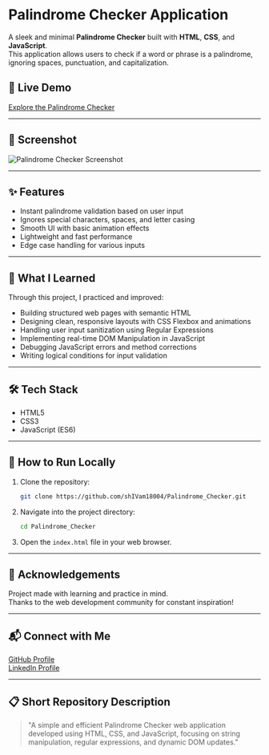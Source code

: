 # Palindrome Checker Application

A sleek and minimal **Palindrome Checker** built with **HTML**, **CSS**, and **JavaScript**.  
This application allows users to check if a word or phrase is a palindrome, ignoring spaces, punctuation, and capitalization.

## 🚀 Live Demo

[Explore the Palindrome Checker](https://shivam18004.github.io/Palindrome_Checker/)

---

## 📸 Screenshot

![Palindrome Checker Screenshot](https://github.com/shIVam18004/Palindrome_Checker/blob/main/palindrome_checker.png)

---

## ✨ Features

- Instant palindrome validation based on user input
- Ignores special characters, spaces, and letter casing
- Smooth UI with basic animation effects
- Lightweight and fast performance
- Edge case handling for various inputs

---

## 🧠 What I Learned

Through this project, I practiced and improved:

- Building structured web pages with semantic HTML
- Designing clean, responsive layouts with CSS Flexbox and animations
- Handling user input sanitization using Regular Expressions
- Implementing real-time DOM Manipulation in JavaScript
- Debugging JavaScript errors and method corrections
- Writing logical conditions for input validation

---

## 🛠 Tech Stack

- HTML5
- CSS3
- JavaScript (ES6)

---

## 📁 How to Run Locally

1. Clone the repository:
   ```bash
   git clone https://github.com/shIVam18004/Palindrome_Checker.git
   ```
2. Navigate into the project directory:
   ```bash
   cd Palindrome_Checker
   ```
3. Open the `index.html` file in your web browser.

---

## 🙌 Acknowledgements

Project made with learning and practice in mind.  
Thanks to the web development community for constant inspiration!

---

## 📬 Connect with Me

[GitHub Profile](https://github.com/shIVam18004)  
[LinkedIn Profile](https://www.linkedin.com/in/yourprofile) <!-- Replace 'yourprofile' with your actual LinkedIn username -->

---

## 📋 Short Repository Description

> "A simple and efficient Palindrome Checker web application developed using HTML, CSS, and JavaScript, focusing on string manipulation, regular expressions, and dynamic DOM updates."

